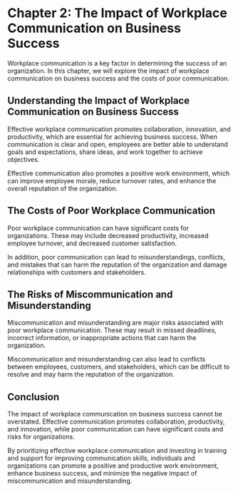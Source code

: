 Chapter 2: The Impact of Workplace Communication on Business Success
====================================================================

Workplace communication is a key factor in determining the success of an organization. In this chapter, we will explore the impact of workplace communication on business success and the costs of poor communication.

Understanding the Impact of Workplace Communication on Business Success
-----------------------------------------------------------------------

Effective workplace communication promotes collaboration, innovation, and productivity, which are essential for achieving business success. When communication is clear and open, employees are better able to understand goals and expectations, share ideas, and work together to achieve objectives.

Effective communication also promotes a positive work environment, which can improve employee morale, reduce turnover rates, and enhance the overall reputation of the organization.

The Costs of Poor Workplace Communication
-----------------------------------------

Poor workplace communication can have significant costs for organizations. These may include decreased productivity, increased employee turnover, and decreased customer satisfaction.

In addition, poor communication can lead to misunderstandings, conflicts, and mistakes that can harm the reputation of the organization and damage relationships with customers and stakeholders.

The Risks of Miscommunication and Misunderstanding
--------------------------------------------------

Miscommunication and misunderstanding are major risks associated with poor workplace communication. These may result in missed deadlines, incorrect information, or inappropriate actions that can harm the organization.

Miscommunication and misunderstanding can also lead to conflicts between employees, customers, and stakeholders, which can be difficult to resolve and may harm the reputation of the organization.

Conclusion
----------

The impact of workplace communication on business success cannot be overstated. Effective communication promotes collaboration, productivity, and innovation, while poor communication can have significant costs and risks for organizations.

By prioritizing effective workplace communication and investing in training and support for improving communication skills, individuals and organizations can promote a positive and productive work environment, enhance business success, and minimize the negative impact of miscommunication and misunderstanding.

